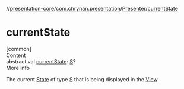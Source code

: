 //[presentation-core](../../../index.md)/[com.chrynan.presentation](../index.md)/[Presenter](index.md)/[currentState](current-state.md)



# currentState  
[common]  
Content  
abstract val [currentState](current-state.md): [S](index.md)?  
More info  


The current [State](../-state/index.md) of type [S](index.md) that is being displayed in the [View](../-view/index.md).

  



